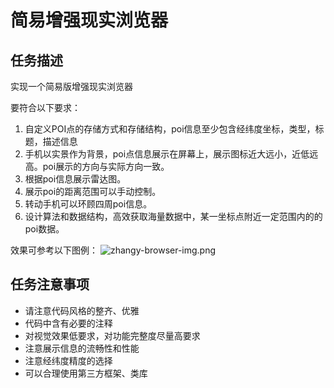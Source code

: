 # 简易增强现实浏览器

## 任务描述
实现一个简易版增强现实浏览器

要符合以下要求：
1. 自定义POI点的存储方式和存储结构，poi信息至少包含经纬度坐标，类型，标题，描述信息
2. 手机以实景作为背景，poi点信息展示在屏幕上，展示图标近大远小，近低远高。poi展示的方向与实际方向一致。
3. 根据poi信息展示雷达图。
4. 展示poi的距离范围可以手动控制。
5. 转动手机可以环顾四周poi信息。
6. 设计算法和数据结构，高效获取海量数据中，某一坐标点附近一定范围内的的poi数据。

效果可参考以下图例：
![zhangy-browser-img.png](https://ooo.0o0.ooo/2017/04/24/58fd6a376236c.png)

## 任务注意事项
* 请注意代码风格的整齐、优雅
* 代码中含有必要的注释
* 对视觉效果低要求，对功能完整度尽量高要求
* 注意展示信息的流畅性和性能
* 注意经纬度精度的选择
* 可以合理使用第三方框架、类库